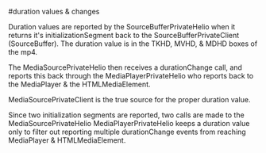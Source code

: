 #duration values & changes

Duration values are reported by the SourceBufferPrivateHelio when it returns
it's initializationSegment back to the SourceBufferPrivateClient (SourceBuffer).
The duration value is in the TKHD, MVHD, & MDHD boxes of the mp4.

The MediaSourcePrivateHelio then receives a durationChange call, and reports this
back through the MediaPlayerPrivateHelio who reports back to the MediaPlayer &
the HTMLMediaElement.

MediaSourcePrivateClient is the true source for the proper duration value.

Since two initialization segments are reported, two calls are made to the MediaSourcePrivateHelio
MediaPlayerPrivateHelio keeps a duration value only to filter out reporting
multiple durationChange events from reaching MediaPlayer & HTMLMediaElement.
